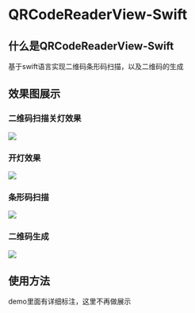 # QRCodeReaderView-Swift


<html>
<body>
<h2>什么是QRCodeReaderView-Swift</h2>
<p>基于swift语言实现二维码条形码扫描，以及二维码的生成</p>

<h2>效果图展示</h2>

<h3>二维码扫描关灯效果</h3>
<p><img src="picture/IMG_0893.jpg"/></p>
<h3>开灯效果</h3>
<p><img src="picture/IMG_0897.jpg"/></p>
<h3>条形码扫描</h3>
<p><img src="picture/IMG_0898.jpg"/></p>
<h3>二维码生成</h3>
<p><img src="picture/IMG_0895.jpg"/></p>


<h2>使用方法</h2>
<p>demo里面有详细标注，这里不再做展示</p>
</body>

</html>